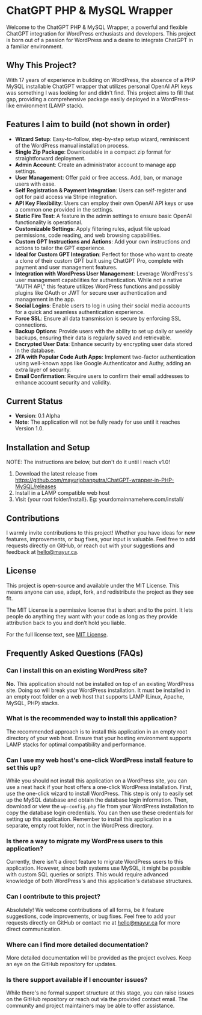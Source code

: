 # ChatGPT PHP & MySQL Wrapper

Welcome to the ChatGPT PHP & MySQL Wrapper, a powerful and flexible ChatGPT integration for WordPress enthusiasts and developers. This project is born out of a passion for WordPress and a desire to integrate ChatGPT in a familiar environment.

## Why This Project?

With 17 years of experience in building on WordPress, the absence of a PHP MySQL installable ChatGPT wrapper that utilizes personal OpenAI API keys was something I was looking for and didn't find. This project aims to fill that gap, providing a comprehensive package easily deployed in a WordPress-like environment (LAMP stack).

## Features I aim to build (not shown in order)

- **Wizard Setup**: Easy-to-follow, step-by-step setup wizard, reminiscent of the WordPress manual installation process.
- **Single Zip Package**: Downloadable in a compact zip format for straightforward deployment.
- **Admin Account**: Create an administrator account to manage app settings.
- **User Management**: Offer paid or free access. Add, ban, or manage users with ease.
- **Self Registration & Payment Integration**: Users can self-register and opt for paid access via Stripe integration.
- **API Key Flexibility**: Users can employ their own OpenAI API keys or use a common one provided in the settings.
- **Static Fire Test**: A feature in the admin settings to ensure basic OpenAI functionality is operational.
- **Customizable Settings**: Apply filtering rules, adjust file upload permissions, code reading, and web browsing capabilities.
- **Custom GPT Instructions and Actions**: Add your own instructions and actions to tailor the GPT experience.
- **Ideal for Custom GPT Integration**: Perfect for those who want to create a clone of their custom GPT built using ChatGPT Pro, complete with payment and user management features.
- **Integration with WordPress User Management**: Leverage WordPress's user management capabilities for authentication. While not a native "AUTH API," this feature utilizes WordPress functions and possibly plugins like OAuth or JWT for secure user authentication and management in the app.
- **Social Logins**: Enable users to log in using their social media accounts for a quick and seamless authentication experience.
- **Force SSL**: Ensure all data transmission is secure by enforcing SSL connections.
- **Backup Options**: Provide users with the ability to set up daily or weekly backups, ensuring their data is regularly saved and retrievable.
- **Encrypted User Data**: Enhance security by encrypting user data stored in the database.
- **2FA with Popular Code Auth Apps**: Implement two-factor authentication using well-known apps like Google Authenticator and Authy, adding an extra layer of security.
- **Email Confirmation**: Require users to confirm their email addresses to enhance account security and validity.



## Current Status

- **Version**: 0.1 Alpha
- **Note**: The application will not be fully ready for use until it reaches Version 1.0.

## Installation and Setup

NOTE: The instructions are below, but don't do it until I reach v1.0! 

1. Download the latest release from https://github.com/mayurjobanputra/ChatGPT-wrapper-in-PHP-MySQL/releases
2. Install in a LAMP compatible web host
3. Visit {your root folder/install}. Eg: yourdomainnamehere.com/install/
 
## Contributions

I warmly invite contributions to this project! Whether you have ideas for new features, improvements, or bug fixes, your input is valuable. Feel free to add requests directly on GitHub, or reach out with your suggestions and feedback at [hello@mayur.ca](mailto:hello@mayur.ca).

## License

This project is open-source and available under the MIT License. This means anyone can use, adapt, fork, and redistribute the project as they see fit.

The MIT License is a permissive license that is short and to the point. It lets people do anything they want with your code as long as they provide attribution back to you and don’t hold you liable.

For the full license text, see [MIT License](https://opensource.org/licenses/MIT).

## Frequently Asked Questions (FAQs)

### Can I install this on an existing WordPress site?

**No.** This application should not be installed on top of an existing WordPress site. Doing so will break your WordPress installation. It must be installed in an empty root folder on a web host that supports LAMP (Linux, Apache, MySQL, PHP) stacks.

### What is the recommended way to install this application?

The recommended approach is to install this application in an empty root directory of your web host. Ensure that your hosting environment supports LAMP stacks for optimal compatibility and performance.

### Can I use my web host's one-click WordPress install feature to set this up?

While you should not install this application on a WordPress site, you can use a neat hack if your host offers a one-click WordPress installation. First, use the one-click wizard to install WordPress. This step is only to easily set up the MySQL database and obtain the database login information. Then, download or view the `wp-config.php` file from your WordPress installation to copy the database login credentials. You can then use these credentials for setting up this application. Remember to install this application in a separate, empty root folder, not in the WordPress directory.

### Is there a way to migrate my WordPress users to this application?

Currently, there isn't a direct feature to migrate WordPress users to this application. However, since both systems use MySQL, it might be possible with custom SQL queries or scripts. This would require advanced knowledge of both WordPress's and this application's database structures.

### Can I contribute to this project?

Absolutely! We welcome contributions of all forms, be it feature suggestions, code improvements, or bug fixes. Feel free to add your requests directly on GitHub or contact me at [hello@mayur.ca](mailto:hello@mayur.ca) for more direct communication.

### Where can I find more detailed documentation?

More detailed documentation will be provided as the project evolves. Keep an eye on the GitHub repository for updates.

### Is there support available if I encounter issues?

While there's no formal support structure at this stage, you can raise issues on the GitHub repository or reach out via the provided contact email. The community and project maintainers may be able to offer assistance.

